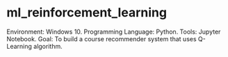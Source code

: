 # ml_reinforcement_learning

Environment: Windows 10.
Programming Language: Python.
Tools: Jupyter Notebook.
Goal: To build a course recommender system that uses Q-Learning algorithm.
